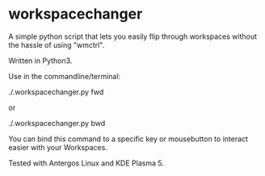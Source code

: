 # workspacechanger
A simple python script that lets you easily flip through workspaces without the hassle of using "wmctrl".

Written in Python3.

Use in the commandline/terminal:

./.workspacechanger.py fwd

or

./.workspacechanger.py bwd

You can bind this command to a specific key or mousebutton to interact easier with your Workspaces. 

Tested with Antergos Linux and KDE Plasma 5.

